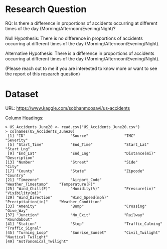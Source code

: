 Research Question
========

RQ: Is there a difference in proportions of accidents occurring at different times of the day (Morning/Afternoon/Evening/Night)?

Null Hypothesis: There is no difference in proportions of accidents occurring at different times of the day (Morning/Afternoon/Evening/Night).

Alternative Hypothesis: There is a difference in proportions of accidents occurring at different times of the day (Morning/Afternoon/Evening/Night).

(Please reach out to me if you are interested to know more or want to see the report of this research question)

Dataset
=======

URL: https://www.kaggle.com/sobhanmoosavi/us-accidents

Column Headings:

```
> US_Accidents_June20 <- read.csv("US_Accidents_June20.csv")
> colnames(US_Accidents_June20)
 [1] "ID"                    "Source"                "TMC"                   "Severity"             
 [5] "Start_Time"            "End_Time"              "Start_Lat"             "Start_Lng"            
 [9] "End_Lat"               "End_Lng"               "Distance(mi)"          "Description"          
[13] "Number"                "Street"                "Side"                  "City"                 
[17] "County"                "State"                 "Zipcode"               "Country"              
[21] "Timezone"              "Airport_Code"          "Weather_Timestamp"     "Temperature(F)"       
[25] "Wind_Chill(F)"         "Humidity(%)"           "Pressure(in)"          "Visibility(mi)"       
[29] "Wind_Direction"        "Wind_Speed(mph)"       "Precipitation(in)"     "Weather_Condition"    
[33] "Amenity"               "Bump"                  "Crossing"              "Give_Way"             
[37] "Junction"              "No_Exit"               "Railway"               "Roundabout"           
[41] "Station"               "Stop"                  "Traffic_Calming"       "Traffic_Signal"       
[45] "Turning_Loop"          "Sunrise_Sunset"        "Civil_Twilight"        "Nautical_Twilight"    
[49] "Astronomical_Twilight"
```
